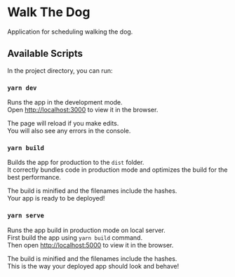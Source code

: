 # Walk The Dog

Application for scheduling walking the dog.

## Available Scripts

In the project directory, you can run:

### `yarn dev`

Runs the app in the development mode.\
Open [http://localhost:3000](http://localhost:3000) to view it in the browser.

The page will reload if you make edits.\
You will also see any errors in the console.

### `yarn build`

Builds the app for production to the `dist` folder.\
It correctly bundles code in production mode and optimizes the build for the best performance.

The build is minified and the filenames include the hashes.\
Your app is ready to be deployed!

### `yarn serve`

Runs the app build in production mode on local server.\
First build the app using `yarn build` command.\
Then open [http://localhost:5000](http://localhost:5000) to view it in the browser.

The build is minified and the filenames include the hashes.\
This is the way your deployed app should look and behave!
